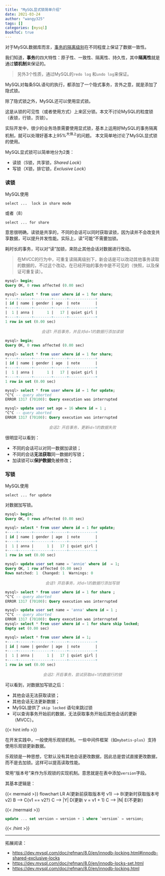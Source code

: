 ```yaml
---
title: "MySQL显式锁简单介绍"
date: 2021-03-24
author: "wangy325"
tags: []
categories: [mysql]
BookToC: true
---
```



对于MySQL数据库而言，[事务的隔离级别](../2020/20201127_MySQL事务与隔离级别.md)在不同程度上保证了数据一致性。

我们知道，**事务**的四大特性：原子性、一致性、隔离性、持久性，其中**隔离性**就是通过**锁机制**来保证的。

>另外3个性质，通过MySQL的`redo log` 和`undo log`来保证。

MySQL对每条SQL语句的执行，都添加了一个隐式事务，言外之意，就是添加了隐式锁。

除了隐式锁之外，MySQL还可以使用显式锁。

这是从锁的可见性（或者使用方式）上来区分锁。本文不讨论MySQL的粒度锁（表锁，行锁，页锁）。

<!-- ~~我们知道，事务能读取到事务开始前就存在的数据，如果事务A需要对某条数据data1进行修改，在事务A还没有提交之前，事务B虽然不能读取到事务A对data1的修改（read committed隔离级别以上），但是能够读取data1原始的数据快照，并且能够再读取到的数据基础上对其进行修改（在事务A提交之后）。~~ -->

<!--more-->

实际开发中，很少的业务场景需要使用显式锁，基本上运用好MySQL的事务隔离机制，就可以处理好基本上95%<sup>大体上</sup>的问题。 本文简单地讨论了MySQL显式锁的使用。

MySQL显式锁可以简单地分为2类：

- 读锁（S锁，共享锁，*Shared Lock*）
- 写锁（X锁，排它锁，*Exclusive Lock*）


### 读锁

MySQL使用

    select ...  lock in share mode

或者（8）

    select ... for share

意思很明确，读锁是共享的，不同的会话可以同时获取读锁，因为读并不会改变共享数据，可以提升并发性能。实际上，读”可能“不需要加锁。

耗时长的事务，可以对“读”加锁，来防止其他会话对数据进行改动。

>在MVCC的行为中，可重复读隔离级别下，新会话是可以改动其他事务读取的数据的，不过这个改动，在已经开始的事务中是不可见的（快照，以及保证可重复读）。



```sql
mysql> begin;
Query OK, 0 rows affected (0.00 sec)

mysql> select * from user where id = 1 for share;
+----+------+--------+------+------------+
| id | name | gender | age  | note       |
+----+------+--------+------+------------+
|  1 | anna |      1 |   17 | quiet girl |
+----+------+--------+------+------------+
1 row in set (0.00 sec)
```

<p style="font-size:.8rem;font-style:italic;text-align:center; color:grey">会话1: 开启事务，并且对id=1的数据行添加读锁</p>


```sql
mysql> begin;
Query OK, 0 rows affected (0.00 sec)

mysql> select * from user where id = 1 for share;
+----+------+--------+------+------------+
| id | name | gender | age  | note       |
+----+------+--------+------+------------+
|  1 | anna |      1 |   17 | quiet girl |
+----+------+--------+------+------------+
1 row in set (0.00 sec)

mysql> select * from user where id = 1 for update;
^C^C -- query aborted
ERROR 1317 (70100): Query execution was interrupted

mysql> update user set age = 16 where id = 1 ;
^C^C -- query aborted
ERROR 1317 (70100): Query execution was interrupted
```

<p style="font-size:.8rem;font-style:italic;text-align:center; color:grey">会话2: 开启事务，更新id=1的数据失败</p>


很明显可以看到：

- 不同的会话可以对同一数据加读锁；
- 不同的会话**无法获取**同一数据的写锁；
- 加读锁可以**保护数据**免被修改；

### 写锁

MySQL使用

    select ... for update

对数据加写锁。

```sql
mysql> begin;
Query OK, 0 rows affected (0.00 sec)

mysql> select * from user where id = 1 for update;
+----+------+--------+------+------------+
| id | name | gender | age  | note       |
+----+------+--------+------+------------+
|  1 | anna |      1 |   17 | quiet girl |
+----+------+--------+------+------------+
1 row in set (0.00 sec)

mysql> update user set name = 'annie' where id  = 1;
Query OK, 1 row affected (0.00 sec)
Rows matched: 1  Changed: 1  Warnings: 0
```

<p style="font-size:.8rem;font-style:italic;text-align:center; color:grey">会话1: 开启事务，对id=1的数据行添加写锁</p>

```sql
mysql> select * from user where id = 1 for share ;
^C^C -- query aborted
ERROR 1317 (70100): Query execution was interrupted

mysql> update user set name = 'anna' where id = 1 ;
^C^C -- query aborted
ERROR 1317 (70100): Query execution was interrupted
mysql> select * from user where id = 1 for share skip locked;
Empty set (0.00 sec)

mysql> select * from user where id = 1;
+----+------+--------+------+------------+
| id | name | gender | age  | note       |
+----+------+--------+------+------------+
|  1 | anna |      1 |   17 | quiet girl |
+----+------+--------+------+------------+
1 row in set (0.00 sec)
```

<p style="font-size:.8rem;font-style:italic;text-align:center; color:grey">会话2: 开启事务，尝试获取id=1的数据行的锁</p>

可以看到，对数据加写锁之后：

- 其他会话无法获取读锁；
- 其他会话无法更新数据；
- MySQL提供了 `skip locked` 语句来跳过锁
- 可以查询事务开始前的数据，无法获取事务开始后其他会话的更新（MVCC）。

{{< hint info >}}

在开发实践中，一般使用乐观锁机制。一些中间件框架（如`mybatis-plus`）支持使用乐观锁更新数据。

乐观锁是一种思想，它默认没有其他会话更改数据，因此总是尝试直接更改数据，而不是去加锁。这样可以提高读取性能。

常用“版本号”来作为乐观锁的实现机制。意思就是在表中添加`version`字段。

其基本逻辑是：

{{< mermaid >}}
flowchart LR
A(更新前获取版本号 v1)  -->  B(更新时获取版本号 v2)
B --> C{v1 == v2?}
C --> |Y| D(更新 v = v1 + 1)
C --> |N| E(不更新)

{{< /mermaid >}}

```sql
update ... set version = version + 1 where `version` = version;
```

{{< /hint  >}}



---

拓展阅读：

- https://dev.mysql.com/doc/refman/8.0/en/innodb-locking.html#innodb-shared-exclusive-locks
- https://dev.mysql.com/doc/refman/8.0/en/innodb-locks-set.html
- https://dev.mysql.com/doc/refman/8.0/en/innodb-locking.html

